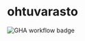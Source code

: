 # ohtuvarasto

![GHA workflow badge](https://github.com/tuovinenemma/ohtuvarasto/workflows/<WORKFLOW_NAME>/badge.svg)
